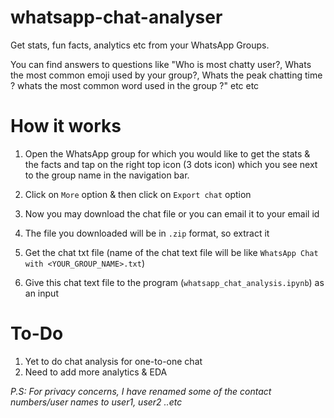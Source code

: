 # whatsapp-chat-analyser
Get stats, fun facts, analytics etc from your WhatsApp Groups. 

You can find answers to questions like "Who is most chatty user?, Whats the most common emoji used by your group?, Whats the peak chatting time ? whats the most common word used in the group ?" etc etc

# How it works

1. Open the WhatsApp group for which you would like to get the stats & the facts and tap on the right top icon (3 dots icon) which you see next to the group name in the navigation bar.

2. Click on `More` option & then click on `Export chat` option

3. Now you may download the chat file or you can email it to your email id

4. The file you downloaded will be in `.zip` format, so extract it

5. Get the chat txt file (name of the chat text file will be like `WhatsApp Chat with <YOUR_GROUP_NAME>.txt`)

6. Give this chat text file to the program (`whatsapp_chat_analysis.ipynb`) as an input

# To-Do

1. Yet to do chat analysis for one-to-one chat
2. Need to add more analytics & EDA

*P.S: For privacy concerns, I have renamed some of the contact numbers/user names to user1, user2 ..etc*
